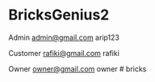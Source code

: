 # BricksGenius2

Admin
admin@gmail.com
arip123

Customer
rafiki@gmail.com
rafiki

Owner
owner@gmail.com
owner
#   b r i c k s  
 